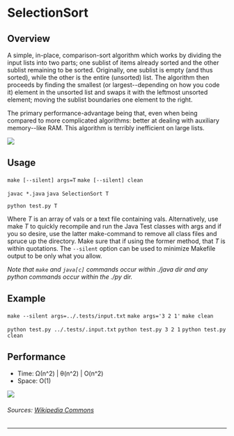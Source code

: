 # SelectionSort

Overview
---
A simple, in-place, comparison-sort algorithm which works by dividing the input
lists into two parts; one sublist of items already sorted and the other sublist 
remaining to be sorted. Originally, one sublist is empty (and thus sorted), 
while the other is the entire (unsorted) list. The algorithm then proceeds 
by finding the smallest (or largest--depending on how you code it) element 
in the unsorted list and swaps it with the leftmost unsorted element; 
moving the sublist boundaries one element to the right.

The primary performance-advantage being that, even when being compared to more 
complicated algorithms: better at dealing with auxiliary memory--like RAM.
This algorithm is terribly inefficient on large lists.

![][1]

Usage
---
`make [--silent] args=T`
`make [--silent] clean`

`javac *.java`
`java SelectionSort T`

`python test.py T`

Where _T_ is an array of vals or a text file containing vals. Alternatively,
use make _T_ to quickly recompile and run the Java Test classes with args 
and if you so desire, use the latter make-command to remove all class 
files and spruce up the directory. Make sure that if using the former 
method, that _T_ is within quotations. The `--silent` option can be 
used to minimize Makefile output to be only what you allow.

_Note that `make` and `java[c]` commands occur within ./java dir and any 
python commands occur within the ./py dir._

Example
---
`make --silent args=../.tests/input.txt`
`make args='3 2 1'`
`make clean`

`python test.py ../.tests/.input.txt`
`python test.py 3 2 1`
`python test.py clean`

Performance
---
* Time: Ω(n^2) | θ(n^2) | O(n^2)
* Space: O(1)

![][2]

###### Sources: [Wikipedia Commons](https://commons.wikimedia.org/wiki/Main_Page)

--------------------------------------------------------------------------------

<!--- this is where the sources go -->
[1]: ./.res/img2.gif
[2]: ./.res/img1.jpg
